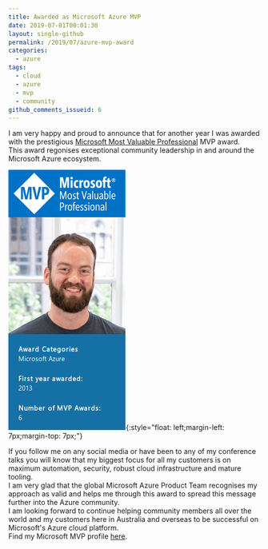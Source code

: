 ```yaml
---
title: Awarded as Microsoft Azure MVP
date: 2019-07-01T00:01:30
layout: single-github
permalink: /2019/07/azure-mvp-award
categories:
  - azure
tags:
  - cloud
  - azure
  - mvp
  - community
github_comments_issueid: 6
---
```


I am very happy and proud to announce that for another year I was awarded with the prestigious [Microsoft Most Valuable Professional](https://mvp.microsoft.com/) MVP award.<br>
This award regonises exceptional community leadership in and around the Microsoft Azure ecosystem.

![Azure MVP 2019](/media/2019/07/mvp.png){:style="float: left;margin-left: 7px;margin-top: 7px;"}

If you follow me on any social media or have been to any of my conference talks you will know that my biggest focus for all my customers is on maximum automation, security, robust cloud infrastructure and mature tooling.<br>
I am very glad that the global Microsoft Azure Product Team recognises my approach as valid and helps me through this award to spread this message further into the Azure community.<br>
I am looking forward to continue helping community members all over the world and my customers here in Australia and overseas to be successful on Microsoft's Azure cloud platform.<br>
Find my Microsoft MVP profile [here](https://mvp.microsoft.com/en-us/PublicProfile/5000267).